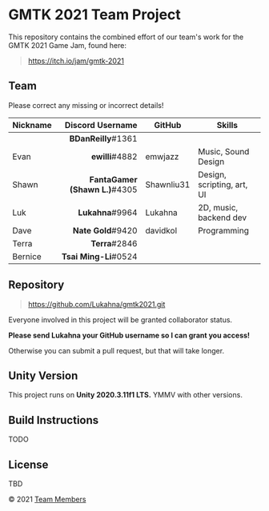# GMTK 2021 Team Project

This repository contains the combined effort of our team's work for the
GMTK 2021 Game Jam, found here:

> https://itch.io/jam/gmtk-2021

## Team

Please correct any missing or incorrect details!

| Nickname     | Discord Username               | GitHub        | Skills                     |
| ------------ | ------------------------------:| ------------- | -------------------------- |
|              |            **BDanReilly**#1361 |               |                            |
| Evan         |                **ewilli**#4882 | emwjazz       | Music, Sound Design        |
| Shawn        | **FantaGamer (Shawn L.)**#4305 | Shawnliu31    | Design, scripting, art, UI |
| Luk          |               **Lukahna**#9964 | Lukahna       | 2D, music, backend dev     |
| Dave         |             **Nate Gold**#9420 | davidkol      | Programming                |
| Terra        |                 **Terra**#2846 |               |                            |
| Bernice      |          **Tsai Ming-Li**#0524 |               |                            |

## Repository

> https://github.com/Lukahna/gmtk2021.git

Everyone involved in this project will be granted collaborator status.

**Please send Lukahna your GitHub username so I can grant you access!**

Otherwise you can submit a pull request, but that will take longer.

## Unity Version

This project runs on **Unity 2020.3.11f1 LTS.** YMMV with other versions.

## Build Instructions

TODO

## License

TBD

&copy; 2021 [Team Members](#Team)
